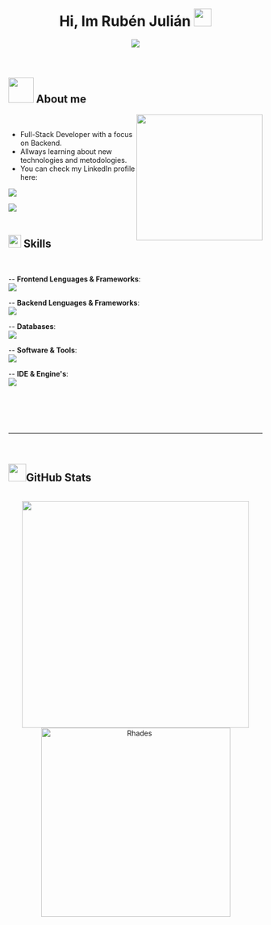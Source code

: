 <h1 align="center"><b>Hi, Im Rubén Julián</b> <img src="https://media.giphy.com/media/hvRJCLFzcasrR4ia7z/giphy.gif" width="35"></h1>

<p align="center">
  <a href="https://github.com/DenverCoder1/readme-typing-svg"><img src="https://readme-typing-svg.herokuapp.com?font=Time+New+Roman&color=cyan&size=25&center=true&vCenter=true&width=600&height=100&lines=Welcome+to+my+GitHub+profile.;"></a>
</p>

<br>

## <picture><img src="https://media.giphy.com/media/jpVnC65DmYeyRL4LHS/giphy.gif" width="50px"></picture> **About me**

<picture><img align="right" src="https://media.giphy.com/media/l3vR85PnGsBwu1PFK/giphy.gif" width="250px"></picture>

<br>

- Full-Stack Developer with a focus on Backend.
- Allways learning about new technologies and metodologies.
- You can check my LinkedIn profile here:
 <a href="https://www.linkedin.com/public-profile/settings?trk=d_flagship3_profile_self_view_public_profile">
    <img src="https://skillicons.dev/icons?i=linkedin" />
  </a>

<br>

<img src="https://user-images.githubusercontent.com/73097560/115834477-dbab4500-a447-11eb-908a-139a6edaec5c.gif"><br><br>

## <img src="https://media2.giphy.com/media/QssGEmpkyEOhBCb7e1/giphy.gif?cid=ecf05e47a0n3gi1bfqntqmob8g9aid1oyj2wr3ds3mg700bl&rid=giphy.gif" width ="25"><b> Skills</b>
<br>

<p align="center">

-- **Frontend Lenguages & Frameworks**:
  <br>
<a href="">
    <img src="https://skillicons.dev/icons?i=html,css,js,ts,react,bootstrap," />
  </a>
  

   
-- **Backend Lenguages & Frameworks**:
  <br>
<a href="">
    <img src="https://skillicons.dev/icons?i=java,spring,hibernate,py,php,laravel,cs" />
  </a>



-- **Databases**:
<br>
 <a href="">
    <img src="https://skillicons.dev/icons?i=mysql,mongodb" />
  </a>



-- **Software & Tools**:
<br>
 <a href="">
    <img src="https://skillicons.dev/icons?i=git,github,selenium,ps,figma,linux,postman" />
  </a>



-- **IDE & Engine's**:
<br>
 <a href="">
    <img src="https://skillicons.dev/icons?i=vscode,idea,eclipse,godot" />
  </a>

<br>

</p>


<br>
<br>

-----

<br>

## <img src="https://media.giphy.com/media/iY8CRBdQXODJSCERIr/giphy.gif" width="35"><b>GitHub Stats </b>
<br>

<div align="center">

<a href="https://github.com/Rhades003">
  <img src="https://github-readme-stats.vercel.app/api?username=Rhades003&include_all_commits=true&count_private=true&show_icons=true&line_height=20&title_color=7A7ADB&icon_color=2234AE&text_color=D3D3D3&bg_color=0,000000,130F40" width="450"/>
  <img src="https://github-readme-stats.vercel.app/api/top-langs?username=Rhades003&show_icons=true&locale=en&layout=compact&line_height=20&title_color=7A7ADB&icon_color=2234AE&text_color=D3D3D3&bg_color=0,000000,130F40" width="375" alt="Rhades"/>

</a>
</div>
